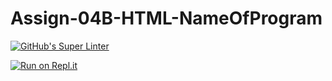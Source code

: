 # Assign-04B-HTML-NameOfProgram
[![GitHub's Super Linter](https://github.com/chris-nj1/Assign-04B-HTML-NameOfProgram/workflows/GitHub's%20Super%20Linter/badge.svg)](https://github.comchris-nj1/Assign-04B-HTML-NameOfProgram/actions)


[![Run on Repl.it](https://repl.it/badge/github/chris-nj1/Assign-04B-HTML-NameOfProgram)](https://repl.it/github/chris-nj1/Assign-04B-HTML-NameOfProgram)
